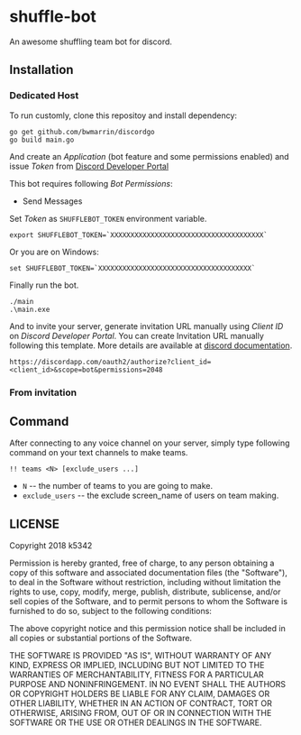 # shuffle-bot
An awesome shuffling team bot for discord.

## Installation

### Dedicated Host
To run customly, clone this repositoy and install dependency:
```
go get github.com/bwmarrin/discordgo
go build main.go
```

And create an *Application* (bot feature and some permissions enabled) and issue *Token* from [Discord Developer Portal](https://discordapp.com/developers/applications/)

This bot requires following *Bot Permissions*:
- Send Messages

Set *Token* as `SHUFFLEBOT_TOKEN` environment variable.
```
export SHUFFLEBOT_TOKEN=`XXXXXXXXXXXXXXXXXXXXXXXXXXXXXXXXXXXXXX`
```

Or you are on Windows:
```
set SHUFFLEBOT_TOKEN=`XXXXXXXXXXXXXXXXXXXXXXXXXXXXXXXXXXXXXX`
```

Finally run the bot.
```
./main
.\main.exe
```

And to invite your server, generate invitation URL manually using *Client ID* on *Discord Developer Portal*.
You can create Invitation URL manually following this template. More details are available at [discord documentation](https://discordapp.com/developers/docs/topics/oauth2#bots).
```
https://discordapp.com/oauth2/authorize?client_id=<client_id>&scope=bot&permissions=2048
```

### From invitation

## Command
After connecting to any voice channel on your server, simply type following command on your text channels to make teams.
```
!! teams <N> [exclude_users ...]
```

- `N` -- the number of teams to you are going to make.
- `exclude_users` -- the exclude screen_name of users on team making.

## LICENSE
Copyright 2018 k5342

Permission is hereby granted, free of charge, to any person obtaining a copy of this software and associated documentation files (the "Software"), to deal in the Software without restriction, including without limitation the rights to use, copy, modify, merge, publish, distribute, sublicense, and/or sell copies of the Software, and to permit persons to whom the Software is furnished to do so, subject to the following conditions:

The above copyright notice and this permission notice shall be included in all copies or substantial portions of the Software.

THE SOFTWARE IS PROVIDED "AS IS", WITHOUT WARRANTY OF ANY KIND, EXPRESS OR IMPLIED, INCLUDING BUT NOT LIMITED TO THE WARRANTIES OF MERCHANTABILITY, FITNESS FOR A PARTICULAR PURPOSE AND NONINFRINGEMENT. IN NO EVENT SHALL THE AUTHORS OR COPYRIGHT HOLDERS BE LIABLE FOR ANY CLAIM, DAMAGES OR OTHER LIABILITY, WHETHER IN AN ACTION OF CONTRACT, TORT OR OTHERWISE, ARISING FROM, OUT OF OR IN CONNECTION WITH THE SOFTWARE OR THE USE OR OTHER DEALINGS IN THE SOFTWARE.